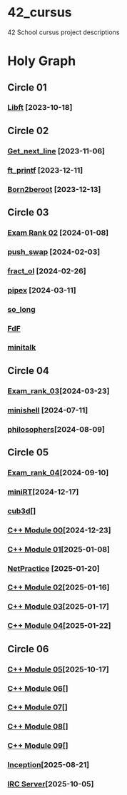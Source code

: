 # 42_cursus
42 School cursus project descriptions

# Holy Graph
## Circle 01

### [Libft](https://github.com/luismiguelcasadodiaz/libft) [2023-10-18]


## Circle 02
### [Get_next_line](https://github.com/luismiguelcasadodiaz/get_next_line) [2023-11-06]
### [ft_printf](https://github.com/luismiguelcasadodiaz/ft_printf) [2023-12-11]
### [Born2beroot](https://github.com/luismiguelcasadodiaz/Born2beRoot) [2023-12-13]

## Circle 03
### [Exam Rank 02](https://github.com/luismiguelcasadodiaz/Exam_Rank_02) [2024-01-08]
### [push_swap](https://github.com/luismiguelcasadodiaz/push_swap) [2024-02-03]
### [fract_ol](https://github.com/luismiguelcasadodiaz/fract-ol) [2024-02-26]
### [pipex](https://github.com/luismiguelcasadodiaz/pipex) [2024-03-11]
### [so_long]()
### [FdF]()
### [minitalk]()


## Circle 04
### [Exam_rank_03]()[2024-03-23]
### [minishell](https://github.com/luismiguelcasadodiaz/minishell) [2024-07-11]
### [philosophers](https://github.com/luismiguelcasadodiaz/philosophers)[2024-08-09]


## Circle 05
### [Exam_rank_04](https://github.com/luismiguelcasadodiaz/Exam_rank_04)[2024-09-10]
### [miniRT](https://github.com/luismiguelcasadodiaz/miniRT)[2024-12-17]

### [cub3d]()[]
### [C++ Module 00](https://github.com/luismiguelcasadodiaz/CPP_00/tree/main)[2024-12-23]
### [C++ Module 01](https://github.com/luismiguelcasadodiaz/CPP_01/tree/main)[2025-01-08]
### [NetPractice](https://github.com/luismiguelcasadodiaz/NetPractice) [2025-01-20]
### [C++ Module 02](https://github.com/luismiguelcasadodiaz/CPP_02/tree/main)[2025-01-16]
### [C++ Module 03](https://github.com/luismiguelcasadodiaz/CPP_03/tree/main)[2025-01-17]
### [C++ Module 04](https://github.com/luismiguelcasadodiaz/CPP_04/tree/main)[2025-01-22]

## Circle 06
### [C++ Module 05](https://github.com/luismiguelcasadodiaz/CPP_05/tree/main)[2025-10-17]
### [C++ Module 06](https://github.com/luismiguelcasadodiaz/CPP_06/tree/main)[]
### [C++ Module 07](https://github.com/luismiguelcasadodiaz/CPP_07/tree/main)[]
### [C++ Module 08](https://github.com/luismiguelcasadodiaz/CPP_08/tree/main)[]
### [C++ Module 09](https://github.com/luismiguelcasadodiaz/CPP_09/tree/main)[]
### [Inception](https://github.com/luismiguelcasadodiaz/inception/tree/main)[2025-08-21]
### [IRC Server](https://github.com/luismiguelcasadodiaz/ft_irc/tree/main)[2025-10-05]

